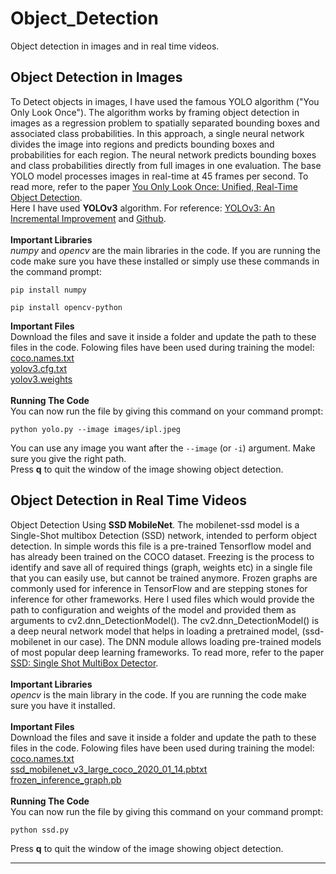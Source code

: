 # Object_Detection
Object detection in images and in real time videos.<br>
## Object Detection in Images
To Detect objects in images, I have used the famous YOLO algorithm ("You Only Look Once"). The algorithm works by framing object detection in images as a regression problem to spatially separated bounding boxes and associated class probabilities. In this approach, a single neural network divides the image into regions and predicts bounding boxes and probabilities for each region. The neural network predicts bounding boxes and class probabilities directly from full images in one evaluation. The base YOLO model processes images in real-time at 45 frames per second. To read more, refer to the paper [You Only Look Once: Unified, Real-Time Object Detection](https://arxiv.org/pdf/1506.02640v5.pdf).<br>
Here I have used **YOLOv3** algorithm. For reference: [YOLOv3: An Incremental Improvement](https://pjreddie.com/media/files/papers/YOLOv3.pdf) and [Github](https://github.com/pjreddie/darknet).<br><br>
**Important Libraries**<br>
*numpy* and *opencv* are the main libraries in the code. If you are running the code make sure you have these installed or simply use these commands in the command prompt:
```
pip install numpy
```
```
pip install opencv-python
```
**Important Files**<br>
Download the files and save it inside a folder and update the path to these files in the code. Folowing files have been used during training the model:<br>
[coco.names.txt](https://github.com/Marisha18/Object_Detection/blob/main/coco.names.txt)<br>
[yolov3.cfg.txt](https://github.com/Marisha18/Object_Detection/blob/main/yolov3.cfg.txt)<br>
[yolov3.weights](https://pjreddie.com/media/files/yolov3.weights)<br><br>
**Running The Code**<br>
You can now run the file by giving this command on your command prompt:
```
python yolo.py --image images/ipl.jpeg
```
You can use any image you want after the ```--image``` (or ```-i```) argument. Make sure you give the right path.<br>
Press **q** to quit the window of the image showing object detection.<br>
## Object Detection in Real Time Videos
Object Detection Using **SSD MobileNet**. The mobilenet-ssd model is a Single-Shot multibox Detection (SSD) network, intended to perform object detection. In simple words this file is a pre-trained Tensorflow model and has already been trained on the COCO dataset. Freezing is the process to identify and save all of required things (graph, weights etc) in a single file that you can easily use, but cannot be trained anymore. Frozen graphs are commonly used for inference in TensorFlow and are stepping stones for inference for other frameworks. Here I used files which would provide the path to configuration and weights of the model and provided them as arguments to cv2.dnn_DetectionModel(). The cv2.dnn_DetectionModel() is a deep neural network model that helps in loading a pretrained model, (ssd-mobilenet in our case). The DNN module allows loading pre-trained models of most popular deep learning frameworks. To read more, refer to the paper [SSD: Single Shot MultiBox Detector](https://arxiv.org/pdf/1512.02325.pdf).<br><br>
**Important Libraries**<br>
*opencv* is the main library in the code. If you are running the code make sure you have it installed.<br><br>
**Important Files**<br>
Download the files and save it inside a folder and update the path to these files in the code. Folowing files have been used during training the model:<br>
[coco.names.txt](https://github.com/Marisha18/Object_Detection/blob/main/coco.names.txt)<br>
[ssd_mobilenet_v3_large_coco_2020_01_14.pbtxt](https://github.com/Marisha18/Object_Detection/blob/main/ssd_mobilenet_v3_large_coco_2020_01_14.pbtxt)<br>
[frozen_inference_graph.pb](https://github.com/Marisha18/Object_Detection/blob/main/frozen_inference_graph.pb)<br><br>
<b>Running The Code</b><br>
You can now run the file by giving this command on your command prompt:
```
python ssd.py
```
Press **q** to quit the window of the image showing object detection.<br>
___________________________________________________
